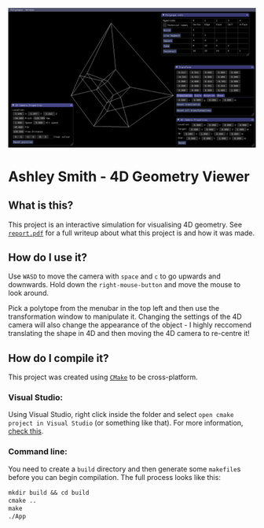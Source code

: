 ![Preview](/docs/img/finished_project.png)

# Ashley Smith - 4D Geometry Viewer

## What is this?
This project is an interactive simulation for visualising 4D geometry. See [`report.pdf`](/docs/report.pdf) for a full writeup about what this project is and how it was made.

## How do I use it?
Use `WASD` to move the camera with `space` and `c` to go upwards and downwards. Hold down the `right-mouse-button` and move the mouse to look around. 

Pick a polytope from the menubar in the top left and then use the transformation window to manipulate it. Changing the settings of the 4D camera will also change the appearance of the object - I highly reccomend translating the shape in 4D and then moving the 4D camera to re-centre it!

## How do I compile it?
This project was created using [`CMake`](https://cmake.org/) to be cross-platform.

### Visual Studio:
Using Visual Studio, right click inside the folder and select `open cmake project in Visual Studio` (or something like that). For more information, [check this](https://docs.microsoft.com/en-us/cpp/build/cmake-projects-in-visual-studio?view=vs-2019).

### Command line:
You need to create a `build` directory and then generate some `makefile`s before you can begin compilation. The full process looks like this:
```
mkdir build && cd build
cmake ..
make
./App
```
